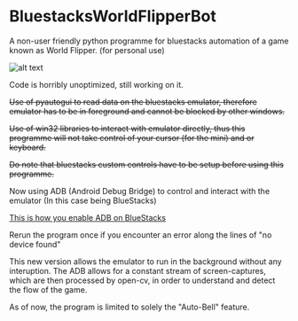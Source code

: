 # BluestacksWorldFlipperBot
A non-user friendly python programme for bluestacks automation 
of a game known as World Flipper. (for personal use)


![alt text](https://play-lh.googleusercontent.com/vMoDYU7ZuLOxFA_Q5BXGREAarZZOqPxMULIrndjgTbkkjDQjs2QrX4UYJ0Z3T6_yoQc=w240-h480-rw "World Flipper")

Code is horribly unoptimized, still working on it.

~~Use of pyautogui to read data on the bluestacks emulator,
therefore emulator has to be in foreground
and cannot be blocked by other windows.~~

~~Use of win32 libraries to interact with emulator directly,
thus this programme will not take control of your cursor
(for the mini) and or keyboard.~~

~~Do note that bluestacks custom controls
have to be setup before using this programme.~~

Now using ADB (Android Debug Bridge) to control and interact with the emulator (In this case being BlueStacks)

[This is how you enable ADB on BlueStacks](https://stackoverflow.com/questions/54317727/how-do-you-adb-to-bluestacks-4)

Rerun the program once if you encounter an error along the lines of "no device found"

This new version allows the emulator to run in the background without any interuption.
The ADB allows for a constant stream of screen-captures, which are then processed by open-cv, in order to understand and detect the flow of the game.

As of now, the program is limited to solely the "Auto-Bell" feature.

